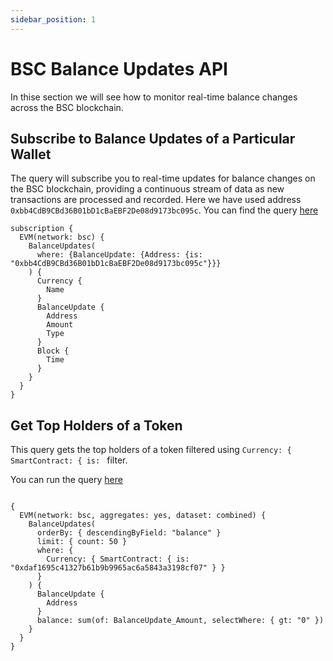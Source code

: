 ```yaml
---
sidebar_position: 1
---
```


# BSC Balance Updates API

In thise section we will see how to monitor real-time balance changes across the BSC blockchain.

<head>
<meta name="title" content="BSC Balance Updates API"/>
<meta name="description" content="Learn how to get real time balance & balance updates of a BSC address using Bitquery's Balance Updates API."/>
<meta name="keywords" content="balance api, balance updates api, balance updates python api, BSC Balance python api, NFT balance api, Balance scan api, Balance api docs, BSC Balance crypto api, balance blockchain api,BSC network api, BSC web3 api"/>
<meta name="robots" content="index, follow"/>
<meta http-equiv="Content-Type" content="text/html; charset=utf-8"/>
<meta name="language" content="English"/>

<!-- Open Graph / Facebook -->

<meta property="og:type" content="website" />
<meta
  property="og:title"
  content="BSC Balance Updates API"
/>
<meta
  property="og:description"
  content="Learn how to get historical & real time balance & balance updates of a BSC address using Bitquery's Balance Updates API."
/>

<!-- Twitter -->

<meta property="twitter:card" content="summary_large_image" />
<meta property="twitter:title" content="BSC Balance Updates API" />
<meta property="twitter:description" content="Learn how to get real time balance & balance updates of a BSC address using Bitquery's Balance Updates API." />
</head>

## Subscribe to Balance Updates of a Particular Wallet

The query will subscribe you to real-time updates for balance changes on the BSC blockchain, providing a continuous stream of data as new transactions are processed and recorded. Here we have used address `0xbb4CdB9CBd36B01bD1cBaEBF2De08d9173bc095c`. You can find the query [here](https://ide.bitquery.io/get-real-time-balance-updates-of-an-address_1)

```
subscription {
  EVM(network: bsc) {
    BalanceUpdates(
      where: {BalanceUpdate: {Address: {is: "0xbb4CdB9CBd36B01bD1cBaEBF2De08d9173bc095c"}}}
    ) {
      Currency {
        Name
      }
      BalanceUpdate {
        Address
        Amount
        Type
      }
      Block {
        Time
      }
    }
  }
}

```

## Get Top Holders of a Token

This query gets the top holders of a token filtered using `Currency: { SmartContract: { is: ` filter.

You can run the query [here](https://ide.bitquery.io/Top-10-holders-of-a-token-on-BSC)

```

{
  EVM(network: bsc, aggregates: yes, dataset: combined) {
    BalanceUpdates(
      orderBy: { descendingByField: "balance" }
      limit: { count: 50 }
      where: {
        Currency: { SmartContract: { is: "0xdaf1695c41327b61b9b9965ac6a5843a3198cf07" } }
      }
    ) {
      BalanceUpdate {
        Address
      }
      balance: sum(of: BalanceUpdate_Amount, selectWhere: { gt: "0" })
    }
  }
}

```
